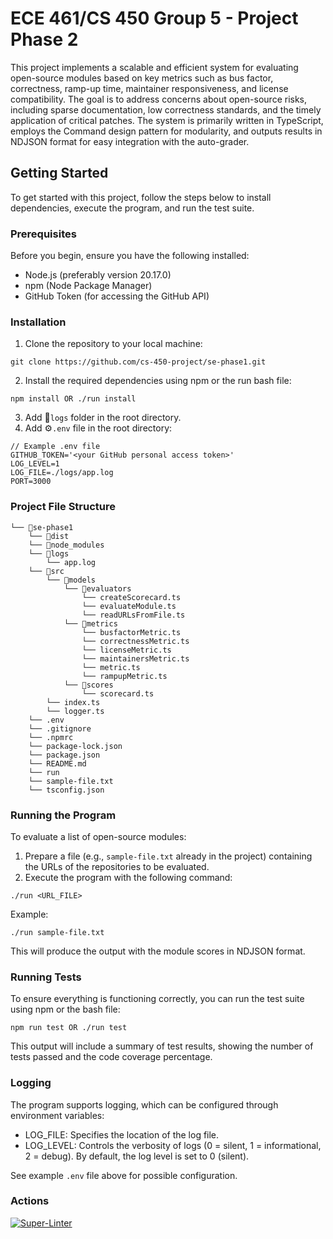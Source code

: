 # ECE 461/CS 450 Group 5 - Project Phase 2
This project implements a scalable and efficient system for evaluating open-source modules based on key metrics such as bus factor, correctness, ramp-up time, maintainer responsiveness, and license compatibility. The goal is to address concerns about open-source risks, including sparse documentation, low correctness standards, and the timely application of critical patches. The system is primarily written in TypeScript, employs the Command design pattern for modularity, and outputs results in NDJSON format for easy integration with the auto-grader.
## Getting Started
To get started with this project, follow the steps below to install dependencies, execute the program, and run the test suite.
### Prerequisites
Before you begin, ensure you have the following installed:
- Node.js (preferably version 20.17.0)
- npm (Node Package Manager)
- GitHub Token (for accessing the GitHub API)
### Installation
1. Clone the repository to your local machine:
```
git clone https://github.com/cs-450-project/se-phase1.git
```
2. Install the required dependencies using npm or the run bash file:
```
npm install OR ./run install
```
3. Add 📁`logs` folder in the root directory.
4. Add ⚙️`.env` file in the root directory:
```
// Example .env file
GITHUB_TOKEN='<your GitHub personal access token>'
LOG_LEVEL=1
LOG_FILE=./logs/app.log
PORT=3000
```
### Project File Structure
```
└── 📁se-phase1
    └── 📁dist
    └── 📁node_modules    
    └── 📁logs
        └── app.log
    └── 📁src
        └── 📁models
            └── 📁evaluators
                └── createScorecard.ts
                └── evaluateModule.ts
                └── readURLsFromFile.ts
            └── 📁metrics
                └── busfactorMetric.ts
                └── correctnessMetric.ts
                └── licenseMetric.ts
                └── maintainersMetric.ts
                └── metric.ts
                └── rampupMetric.ts
            └── 📁scores
                └── scorecard.ts
        └── index.ts
        └── logger.ts
    └── .env
    └── .gitignore
    └── .npmrc
    └── package-lock.json
    └── package.json
    └── README.md
    └── run
    └── sample-file.txt
    └── tsconfig.json
```
### Running the Program
To evaluate a list of open-source modules:
1. Prepare a file (e.g., `sample-file.txt` already in the project) containing the URLs of the repositories to be evaluated.
2. Execute the program with the following command:
``` 
./run <URL_FILE>
```
Example:
```
./run sample-file.txt
```
This will produce the output with the module scores in NDJSON format.
### Running Tests 
To ensure everything is functioning correctly, you can run the test suite using npm or the bash file:
```
npm run test OR ./run test
```
This output will include a summary of test results, showing the number of tests passed and the code coverage percentage.
### Logging
The program supports logging, which can be configured through environment variables:
- LOG_FILE: Specifies the location of the log file.
- LOG_LEVEL: Controls the verbosity of logs (0 = silent, 1 = informational, 2 = debug). By default, the log level is set to 0 (silent).

See example `.env` file above for possible configuration.

### Actions
[![Super-Linter](https://github.com/<OWNER>/<REPOSITORY>/actions/workflows/<WORKFLOW_FILE_NAME>/badge.svg)](https://github.com/marketplace/actions/super-linter)